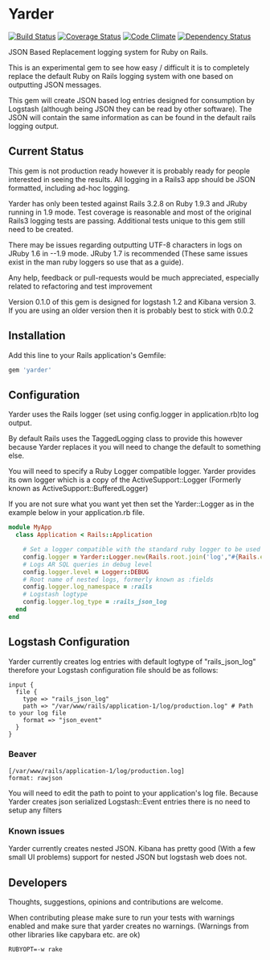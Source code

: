 # Yarder

[![Build Status](https://secure.travis-ci.org/rurounijones/yarder.png)](http://travis-ci.org/rurounijones/yarder)
[![Coverage Status](https://coveralls.io/repos/rurounijones/yarder/badge.png?branch=master)](https://coveralls.io/r/rurounijones/yarder)
[![Code Climate](https://codeclimate.com/github/rurounijones/yarder.png)](https://codeclimate.com/github/rurounijones/yarder)
[![Dependency Status](https://gemnasium.com/rurounijones/yarder.png)](https://gemnasium.com/rurounijones/yarder)

JSON Based Replacement logging system for Ruby on Rails.

This is an experimental gem to see how easy / difficult it is to completely replace the default Ruby
on Rails logging system with one based on outputting JSON messages.

This gem will create JSON based log entries designed for consumption by Logstash (although being
JSON they can be read by other software). The JSON will contain the same information as can be found
in the default rails logging output.

## Current Status

This gem is not production ready however it is probably ready for people interested in seeing the
results. All logging in a Rails3 app should be JSON formatted, including ad-hoc logging.

Yarder has only been tested against Rails 3.2.8 on Ruby 1.9.3 and JRuby running in 1.9 mode. Test
coverage is reasonable and most of the original Rails3 logging tests are passing. Additional tests
unique to this gem still need to be created.

There may be issues regarding outputting UTF-8 characters in logs on JRuby 1.6 in --1.9 mode. JRuby
1.7 is recommended (These same issues exist in the man ruby loggers so use that as a guide).

Any help, feedback or pull-requests would be much appreciated, especially related to refactoring and
test improvement

Version 0.1.0 of this gem is designed for logstash 1.2 and Kibana version 3. If you are using an older
version then it is probably best to stick with 0.0.2

## Installation

Add this line to your Rails application's Gemfile:

```ruby
gem 'yarder'
```

## Configuration

Yarder uses the Rails logger (set using config.logger in application.rb)to log output.

By default Rails uses the TaggedLogging class to provide this however because Yarder
replaces it you will need to change the default to something else.

You will need to specify a Ruby Logger compatible logger. Yarder provides its own
logger which is a copy of the ActiveSupport::Logger (Formerly known as
ActiveSupport::BufferedLogger)

If you are not sure what you want yet then set the Yarder::Logger as in the example
below in your application.rb file.

```ruby
module MyApp
  class Application < Rails::Application

    # Set a logger compatible with the standard ruby logger to be used by Yarder
    config.logger = Yarder::Logger.new(Rails.root.join('log',"#{Rails.env}.log").to_s)
    # Logs AR SQL queries in debug level
    config.logger.level = Logger::DEBUG
    # Root name of nested logs, formerly known as :fields
    config.logger.log_namespace = :rails
    # Logstash logtype
    config.logger.log_type = :rails_json_log
  end
end
```

## Logstash Configuration

Yarder currently creates log entries with default logtype of "rails_json_log" therefore your Logstash configuration file should be as follows:

```
input {
  file {
    type => "rails_json_log"
    path => "/var/www/rails/application-1/log/production.log" # Path to your log file
    format => "json_event"
  }
}
```

### Beaver

```
[/var/www/rails/application-1/log/production.log]
format: rawjson
```

You will need to edit the path to point to your application's log file. Because Yarder creates json
serialized Logstash::Event entries there is no need to setup any filters

### Known issues

Yarder currently creates nested JSON. Kibana has pretty good (With a few small UI problems) support
for nested JSON but logstash web does not.

## Developers

Thoughts, suggestions, opinions and contributions are welcome.

When contributing please make sure to run your tests with warnings enabled and make sure that
yarder creates no warnings. (Warnings from other libraries like capybara etc. are ok)

```
RUBYOPT=-w rake
```
